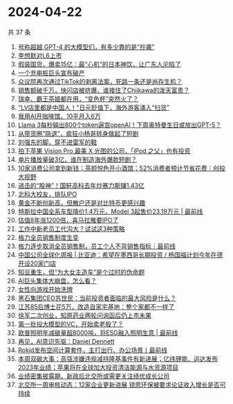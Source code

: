 # 2024-04-22

共 37 条

<!-- BEGIN 36KR -->
<!-- 最后更新时间 2024-04-22 06:00:55 +0800 -->
1. [号称超越 GPT-4 的大模型们，有多少靠的是“抄袭”](https://36kr.com/p/2742654101039623)
1. [李想默对L6上市](https://36kr.com/p/2741506053941761)
1. [假装国货，爆卖15亿：最“心机”的日本神饮，让广东人沦陷了](https://36kr.com/p/2742806983387392)
1. [一个充电桩巨头宣布破产](https://36kr.com/p/2742924354251273)
1. [众议院再次通过TikTok的剥离法案，死路一条还是尚存生机？](https://36kr.com/p/2742897125550344)
1. [销售额破千万，快闪店被挤爆，谁接住了Chiikawa的泼天富贵？](https://36kr.com/p/2742689167567105)
1. [瑞幸、霸王茶姬都在用，“变色杯”突然火了？](https://36kr.com/p/2742666644744449)
1. [“LV店里都是中国人！”日元贬值下，海外游客涌入“扫货”](https://36kr.com/p/2741176463157512)
1. [我用AI开咖啡馆，10平月入6万](https://36kr.com/p/2741471677868297)
1. [Llama 3每秒输出800个token逼宫openAI！下周奥特曼生日或放出GPT-5？](https://36kr.com/p/2742724798408969)
1. [从带货圈“隐退”，疯狂小杨哥转身做起了短剧](https://36kr.com/p/2741610473089544)
1. [刘强东的脚，穿不进雷军的鞋](https://36kr.com/p/2742541977938184)
1. [拍下苹果 Vision Pro 最美 X 光图的公司，「iPod 之父」也有投资](https://36kr.com/p/2741355242039816)
1. [单片播放量破3亿，谁在制造海外爆款短剧？](https://36kr.com/p/2741274907552001)
1. [10家消费公司拿到新钱；茶颜悦色开小酒馆；52%消费者预计节省花费｜创投大视野](https://36kr.com/p/2741059235424513)
1. [进击的“股神”！国轩高科去年炒赛力斯赚1.43亿](https://36kr.com/p/2741478102640904)
1. [北科大校友，排队IPO](https://36kr.com/p/2741254417672451)
1. [黄金不断创新高，但散户还是对比特币更感兴趣](https://36kr.com/p/2741287181838595)
1. [特斯拉中国全系车型降价1.4万元，Model 3起售价23.19万元 | 最前线](https://36kr.com/p/2743151823481097)
1. [估值8年涨1200倍，喜马拉雅要IPO了](https://36kr.com/p/2741507567659524)
1. [工作中新老员工代沟大？试试这3种策略](https://36kr.com/p/2080173092557058)
1. [格力全员销售制度生变](https://36kr.com/p/2741480151788035)
1. [格力逐步取消全员销售制，员工个人不背销售指标｜最前线](https://36kr.com/p/2742837268064774)
1. [中国公司全球化周报 | 比亚迪：希望在墨西哥长期投资 / 杨国福计划今年在德开设20家门店](https://36kr.com/p/2741658392258821)
1. [知豆重生，但“为大女主造车”是个过时的伪命题](https://36kr.com/p/2740457010899464)
1. [AI巨头集体大崩盘，怎么看？](https://36kr.com/p/2741751643842817)
1. [女性向游戏开始洗牌](https://36kr.com/p/2740546081466889)
1. [黑石集团CEO苏世民：当前投资者面临的最大风险是什么？](https://36kr.com/p/2741467099523331)
1. [江苏85后博士花5万，改造自家宅基地：整个家都不一样了](https://36kr.com/p/2741033443518722)
1. [徐军二次创业，知原药业两轮问询函后仍上市未果](https://36kr.com/p/2741276820662789)
1. [第一批投大模型的VC，开始卖老股了？](https://36kr.com/p/2742613990353414)
1. [欧普照明年减碳量超8000吨，将ESG融入照明生意 | 最前线](https://36kr.com/p/2742818744363273)
1. [再见，AI意识先驱：Daniel Dennett](https://36kr.com/p/2741810806598146)
1. [Rokid发布空间计算套件，主打出行、办公场景丨最前线](https://36kr.com/p/2743292934793728)
1. [本周双碳大事：高瓴涉嫌违规减持隆基事件有新进展；亿纬锂能、运达发布2023年业绩；苹果将在全球加大投资清洁能源与水资源项目](https://36kr.com/p/2742729496865032)
1. [业绩密集披露期，新政后北交所或需更关注绩优成长公司](https://36kr.com/p/2742762636569092)
1. [北交所一周审核动态：12家企业更新进展 锐思环保被要求论证收入增长是否可持续](https://36kr.com/p/2741744601688578)
<!-- END 36KR -->